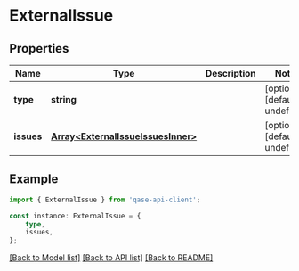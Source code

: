 # ExternalIssue


## Properties

Name | Type | Description | Notes
------------ | ------------- | ------------- | -------------
**type** | **string** |  | [optional] [default to undefined]
**issues** | [**Array&lt;ExternalIssueIssuesInner&gt;**](ExternalIssueIssuesInner.md) |  | [optional] [default to undefined]

## Example

```typescript
import { ExternalIssue } from 'qase-api-client';

const instance: ExternalIssue = {
    type,
    issues,
};
```

[[Back to Model list]](../README.md#documentation-for-models) [[Back to API list]](../README.md#documentation-for-api-endpoints) [[Back to README]](../README.md)
